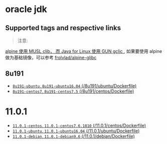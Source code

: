 # oracle jdk
## Supported tags and respective  links

> 注意:

[alpine 使用 MUSL clib， 而 Java for Linux 使用 GUN gclic ](https://stackoverflow.com/questions/45147371/docker-alpine-oracle-java-cannot-find-java/45147882#45147882), 如果要使用 alpine 做为基础镜像，可以参考 [frolvlad/alpine-glibc](https://hub.docker.com/r/frolvlad/alpine-glibc/dockerfile)


## 8u191
+ [`8u191-ubuntu`, `8u191-ubuntu16.04` (/8u191/ubuntu/Dockerfile)](/8u191/ubuntu/Dockerfile)
+ [`8u191-centos7`, `8u191-centos7.5` (/8u191/centos/Dockerfile)](/8u191/centos/Dockerfile)

# 11.0.1
+ [`11.0.1-centos`, `11.0.1-centos7.6.1810` (/11.0.1/centos/Dockerfile) ](/11.0.1/centos/Dockerfile)
+ [`11.0.1-ubuntu`, `11.0.1-ubuntu16.04` (/11.0.1/ubuntu/Dockerfile) ](/11.0.1/ubuntu/Dockerfile)
+ [`11.0.1-debian`, `11.0.1-debian9.6` (/11.0.1/debian/Dockerfile) ](/11.0.1/debian/Dockerfile)

